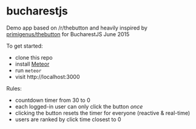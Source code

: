 # bucharestjs
Demo app based on /r/thebutton and heavily inspired by [primigenus/thebutton](https://github.com/primigenus/thebutton) for BucharestJS June 2015

To get started:

* clone this repo
* install [Meteor](https://meteor.com)
* run `meteor`
* visit http://localhost:3000

Rules:
- countdown timer from 30 to 0
- each logged-in user can only click the button *once*
- clicking the button resets the timer for everyone (reactive & real-time)
- users are ranked by click time closest to 0
